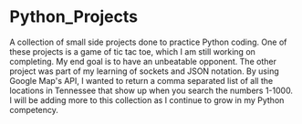 # Python_Projects
A collection of small side projects done to practice Python coding.
One of these projects is a game of tic tac toe, which I am still working on completing. My end goal is to have an unbeatable opponent.
The other project was part of my learning of sockets and JSON notation. By using Google Map's API, I wanted to return a comma separated list of all the locations in Tennessee that show up when you search the numbers 1-1000.
I will be adding more to this collection as I continue to grow in my Python competency.
